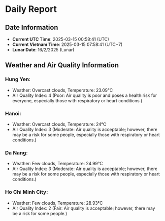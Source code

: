 # Daily Report
## Date Information
- **Current UTC Time**: 2025-03-15 00:58:41 (UTC)
- **Current Vietnam Time**: 2025-03-15 07:58:41 (UTC+7)
- **Lunar Date**: 16/2/2025 (Lunar)

## Weather and Air Quality Information

### Hung Yen:
- Weather: Overcast clouds, Temperature: 23.09°C
- Air Quality Index: 4 (Poor: Air quality is poor and poses a health risk for everyone, especially those with respiratory or heart conditions.)

### Hanoi:
- Weather: Overcast clouds, Temperature: 24°C
- Air Quality Index: 3 (Moderate: Air quality is acceptable; however, there may be a risk for some people, especially those with respiratory or heart conditions.)

### Da Nang:
- Weather: Few clouds, Temperature: 24.99°C
- Air Quality Index: 3 (Moderate: Air quality is acceptable; however, there may be a risk for some people, especially those with respiratory or heart conditions.)

### Ho Chi Minh City:
- Weather: Few clouds, Temperature: 28.93°C
- Air Quality Index: 2 (Fair: Air quality is acceptable; however, there may be a risk for some people.)
